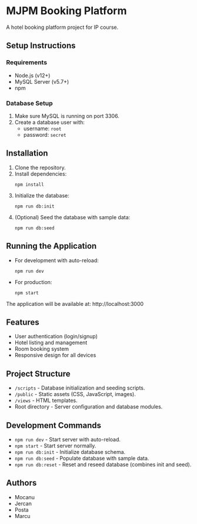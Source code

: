 # MJPM Booking Platform

<!-- Prezentare generală a proiectului -->
A hotel booking platform project for IP course.

## Setup Instructions

<!-- Cerințele pentru rulare -->
### Requirements
- Node.js (v12+)
- MySQL Server (v5.7+)
- npm

<!-- Configurare bază de date -->
### Database Setup
1. Make sure MySQL is running on port 3306.
2. Create a database user with:
   - username: `root`
   - password: `secret`
   
## Installation

<!-- Pași pentru instalare -->
1. Clone the repository.
2. Install dependencies:
   ```
   npm install
   ```
3. Initialize the database:
   ```
   npm run db:init
   ```
4. (Optional) Seed the database with sample data:
   ```
   npm run db:seed
   ```

## Running the Application

<!-- Instrucțiuni de rulare -->
- For development with auto-reload:
  ```
  npm run dev
  ```
- For production:
  ```
  npm start
  ```

<!-- Explicații suplimentare -->
The application will be available at: http://localhost:3000

## Features

<!-- Funcționalități principale ale proiectului -->
- User authentication (login/signup)
- Hotel listing and management
- Room booking system
- Responsive design for all devices

## Project Structure

<!-- Descrierea structurii proiectului -->
- `/scripts` - Database initialization and seeding scripts.
- `/public` - Static assets (CSS, JavaScript, images).
- `/views` - HTML templates.
- Root directory - Server configuration and database modules.

## Development Commands

<!-- Comenzi utile pentru dezvoltatori -->
- `npm run dev` - Start server with auto-reload.
- `npm start` - Start server normally.
- `npm run db:init` - Initialize database schema.
- `npm run db:seed` - Populate database with sample data.
- `npm run db:reset` - Reset and reseed database (combines init and seed).

## Authors

<!-- Lista autorilor -->
- Mocanu
- Jercan
- Posta
- Marcu

